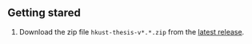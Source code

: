 ## Getting stared

1. Download the zip file `` hkust-thesis-v*.*.zip `` from the [latest release](https://github.com/HKFoggyU/hkust-thesis/release/latest/).
